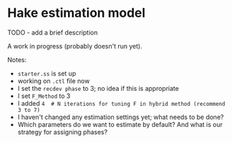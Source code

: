 # Hake estimation model

TODO - add a brief description

A work in progress (probably doesn't run yet).

Notes:

- `starter.ss` is set up
- working on `.ctl` file now
- I set the `recdev phase` to 3; no idea if this is appropriate
- I set `F_Method` to 3
- I added `4  # N iterations for tuning F in hybrid method (recommend 3 to 7)`
- I haven't changed any estimation settings yet; what needs to be done?
- Which parameters do we want to estimate by default? And what is our strategy for assigning phases?

